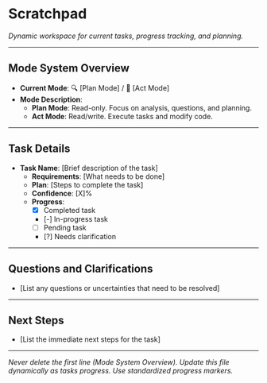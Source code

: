# Scratchpad
*Dynamic workspace for current tasks, progress tracking, and planning.*

---

## **Mode System Overview**
- **Current Mode**: 🔍 [Plan Mode] / 🚀 [Act Mode]
- **Mode Description**:
  - **Plan Mode**: Read-only. Focus on analysis, questions, and planning.
  - **Act Mode**: Read/write. Execute tasks and modify code.

---

## **Task Details**
- **Task Name**: [Brief description of the task]
  - **Requirements**: [What needs to be done]
  - **Plan**: [Steps to complete the task]
  - **Confidence**: [X]%
  - **Progress**:
    - [X] Completed task
    - [-] In-progress task
    - [ ] Pending task
    - [?] Needs clarification

---

## **Questions and Clarifications**
- [List any questions or uncertainties that need to be resolved]

---

## **Next Steps**
- [List the immediate next steps for the task]

---

*Never delete the first line (Mode System Overview). Update this file dynamically as tasks progress. Use standardized progress markers.*